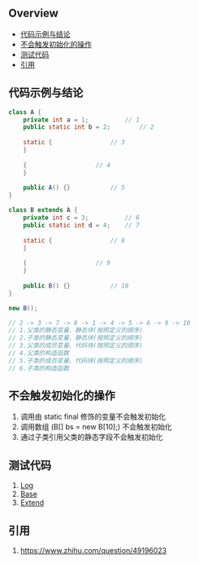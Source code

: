 ## Overview

- [代码示例与结论](#代码示例与结论)
- [不会触发初始化的操作](#不会触发初始化的操作)
- [测试代码](#测试代码)
- [引用](#引用)

## 代码示例与结论

```java
class A {
    private int a = 1; 			// 1
    public static int b = 2;		// 2
    
    static {				// 3
    }
    
    {					// 4
    }
    
    public A() {}			// 5
}

class B extends A {
    private int c = 3;			// 6
    public static int d = 4; 	// 7
    
    static {				// 8
    }
    
    {					// 9
    }	
    
	public B() {}			// 10
}

new B();

// 2 -> 3 -> 7 -> 8 -> 1 -> 4 -> 5 -> 6 -> 9 -> 10
// 1.父类的静态变量、静态块(按照定义的顺序)
// 2.子类的静态变量、静态块(按照定义的顺序)
// 3.父类的成员变量、代码块(按照定义的顺序)
// 4.父类的构造函数
// 5.子类的成员变量、代码块(按照定义的顺序)
// 6.子类的构造函数
```

## 不会触发初始化的操作

1. 调用由 static final 修饰的变量不会触发初始化
2. 调用数组 (B[] bs = new B[10];) 不会触发初始化
3. 通过子类引用父类的静态字段不会触发初始化

## 测试代码

1. [Log](code/java/init%20order/Log.java)
2. [Base](code/java/init%20order/Base.java)
3. [Extend](code/java/init%20order/Extend.java)

## 引用

1. https://www.zhihu.com/question/49196023
